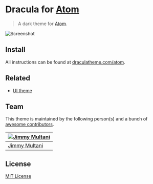 # Dracula for [Atom](https://atom.io)

> A dark theme for [Atom](https://atom.io).

![Screenshot](https://draculatheme.com/assets/img/screenshots/atom.png)

## Install

All instructions can be found at [draculatheme.com/atom](https://draculatheme.com/atom).

## Related
* [UI theme](https://github.com/yl0g0ly/dracula-ui)

## Team

This theme is maintained by the following person(s) and a bunch of [awesome contributors](https://github.com/dracula/atom/graphs/contributors).

[![Jimmy Multani](https://avatars3.githubusercontent.com/u/1281284?v=3&s=70)](https://github.com/JimmyMultani) |
--- |
[Jimmy Multani](https://github.com/JimmyMultani) |

## License

[MIT License](./LICENSE)
